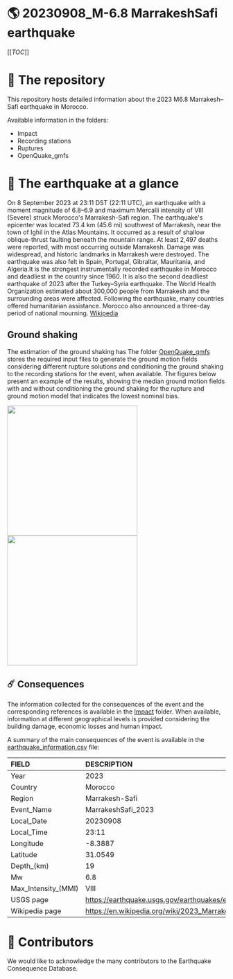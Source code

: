 # 🌎 20230908_M-6.8 MarrakeshSafi earthquake
[[_TOC_]]

# 📂 The repository  

This repository hosts detailed information about the 2023 M6.8 Marrakesh–Safi earthquake in Morocco.

Available information in the folders:

- Impact
- Recording stations
- Ruptures
- OpenQuake_gmfs 


# 🚀 The earthquake at a glance 

On 8 September 2023 at 23:11 DST (22:11 UTC), an earthquake with a moment magnitude of 6.8–6.9 and maximum Mercalli intensity of VIII (Severe) struck Morocco's Marrakesh-Safi region. The earthquake's epicenter was located 73.4 km (45.6 mi) southwest of Marrakesh, near the town of Ighil in the Atlas Mountains. It occurred as a result of shallow oblique-thrust faulting beneath the mountain range. At least 2,497 deaths were reported, with most occurring outside Marrakesh. Damage was widespread, and historic landmarks in Marrakesh were destroyed. The earthquake was also felt in Spain, Portugal, Gibraltar, Mauritania, and Algeria.It is the strongest instrumentally recorded earthquake in Morocco and deadliest in the country since 1960. It is also the second deadliest earthquake of 2023 after the Turkey–Syria earthquake. The World Health Organization estimated about 300,000 people from Marrakesh and the surrounding areas were affected. Following the earthquake, many countries offered humanitarian assistance. Morocco also announced a three-day period of national mourning.
[Wikipedia](https://en.wikipedia.org/wiki/2023_Marrakesh-Safi_earthquake)



## Ground shaking

The estimation of the ground shaking has The folder [OpenQuake_gmfs](./OpenQuake_gmfs/) stores the required input files to generate the ground motion fields considering different rupture solutions and conditioning the ground shaking to the recording stations for the event, when available. The figures below present an example of the results, showing the median ground motion fields with and without conditioning the ground shaking for the rupture and ground motion model that indicates the lowest nominal bias.

<img src="./OpenQuake_gmfs/median_gmf_stations_none.png" height="300">
<img src="./OpenQuake_gmfs/median_gmf_stations_all.png" height="300">

## ☄️ Consequences

The information collected for the consequences of the event and the corresponding references is available in the [Impact](./Impact) folder. When available, information at different geographical levels is provided considering the building damage, economic losses and human impact.

A summary of the main consequences of the event is available in the [earthquake_information.csv](./earthquake_information.csv) file:

| FIELD                | DESCRIPTION                                                            |
|:---------------------|:-----------------------------------------------------------------------|
| Year                 | 2023                                                                   |
| Country              | Morocco                                                                |
| Region               | Marrakesh-Safi                                                         |
| Event_Name           | MarrakeshSafi_2023                                                     |
| Local_Date           | 20230908                                                               |
| Local_Time           | 23:11                                                                  |
| Longitude            | -8.3887                                                                |
| Latitude             | 31.0549                                                                |
| Depth_(km)           | 19                                                                     |
| Mw                   | 6.8                                                                    |
| Max_Intensity_(MMI)  | VIII                                                                   |
| USGS page            | https://earthquake.usgs.gov/earthquakes/eventpage/us7000kufc/executive |
| Wikipedia page       | https://en.wikipedia.org/wiki/2023_Marrakesh-Safi_earthquake           |


# 🌟 Contributors 

We would like to acknowledge the many contributors to the Earthquake Consequence Database.
